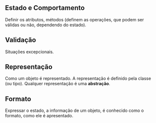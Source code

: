 ## Estado e Comportamento

Definir os atributos, métodos (definem as operações, que podem ser válidas ou não, dependendo do estado).

## Validação

Situações excepcionais.

## Representação

Como um objeto é representado. A representação é definido pela classe (ou tipo). Qualquer representação é uma **abstração**.

## Formato

Expressar o estado, a informação de um objeto, é conhecido como o formato, como ele é apresentado.